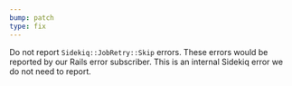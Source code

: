```yaml
---
bump: patch
type: fix
---
```


Do not report `Sidekiq::JobRetry::Skip` errors. These errors would be reported by our Rails error subscriber. This is an internal Sidekiq error we do not need to report.

